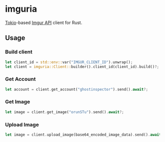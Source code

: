 # imguria

[Tokio](https://github.com/tokio-rs/tokio)-based [Imgur API](https://apidocs.imgur.com/) client for Rust.

## Usage

### Build client

```rust
let client_id = std::env::var("IMGUR_CLIENT_ID").unwrap();
let client = imguria::Client::builder().client_id(client_id).build()?;
```

### Get Account

```rust
let account = client.get_account("ghostinspector").send().await?;
```

### Get Image

```rust
let image = client.get_image("orunSTu").send().await?;
```

### Upload Image

```rust
let image = client.upload_image(base64_encoded_image_data).send().await?;
```

